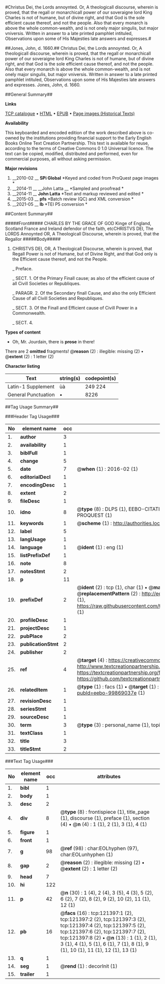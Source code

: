 #Christus Dei, the Lords annoynted. Or, A theologicall discourse, wherein is proved, that the regall or monarchicall power of our soveraigne lord King Charles is not of humane, but of divine right, and that God is the sole efficient cause thereof, and not the people. Also that every monarch is above the whole common-wealth, and is not onely major singulis, but major vniversis. Written in answer to a late printed pamphlet intituled, Observations upon some of His Majesties late answers and expresses.#

##Jones, John, d. 1660.##
Christus Dei, the Lords annoynted. Or, A theologicall discourse, wherein is proved, that the regall or monarchicall power of our soveraigne lord King Charles is not of humane, but of divine right, and that God is the sole efficient cause thereof, and not the people. Also that every monarch is above the whole common-wealth, and is not onely major singulis, but major vniversis. Written in answer to a late printed pamphlet intituled, Observations upon some of His Majesties late answers and expresses.
Jones, John, d. 1660.

##General Summary##

**Links**

[TCP catalogue](http://www.ota.ox.ac.uk/tcp/)  • 
[HTML](http://tei.it.ox.ac.uk/tcp/Texts-HTML/free/A87/A87633.html)  • 
[EPUB](http://tei.it.ox.ac.uk/tcp/Texts-EPUB/free/A87/A87633.epub) • 
[Page images (Historical Texts)](https://historicaltexts.jisc.ac.uk/eebo-99869037e)

**Availability**

This keyboarded and encoded edition of the work described above is co-owned by the
    institutions providing financial support to the Early English Books Online Text Creation
    Partnership. This text is available for reuse, according to the terms of  Creative Commons 0 1.0 Universal
    licence. The text can be copied, modified, distributed and performed, even for commercial
    purposes, all without asking permission.

**Major revisions**

1. __2010-02 __ __SPi Global__ *Keyed and coded from ProQuest page images *
1. __2014-11 __ __John Latta __ *Sampled and proofread *
1. __2014-11 __ __John Latta__ *Text and markup reviewed and edited *
1. __2015-03 __ __pfs__ *Batch review (QC) and XML conversion *
1. __2021-05 __ __lb__ *TEI P5 conversion *

##Content Summary##

#####Front#####
CHARLES BY THE GRACE OF GOD Kinge of England, Scotland France and Ireland defendor of the faith, etcCHRISTVS DEI, The LORDS Annoynted OR, A Theologicall Discourse, wherein is proved, that the Regallor
#####Body#####

1. CHRISTVS DEI, OR, A Theologicall Discourse, wherein is proved, that Regall Power is not of Humane, but of Divine Right, and that God only is the Efficient cause thereof, and not the People.

    _ Preface.

    _ SECT. 1. Of the Primary Finall cause; as also of the efficient cause of all Civill Societies or Republiques.

    _ PARAGR. 2. Of the Secondary finall Cause, and also the only Efficient Cause of all Civill Societies and Republiques.

    _ SECT. 3. Of the Finall and Efficient cause of Civill Power in a Commonwealth.

    _ SECT. 4.

**Types of content**

  * Oh, Mr. Jourdain, there is **prose** in there!

There are 2 **omitted** fragments! 
 @__reason__ (2) : illegible: missing (2)  •  @__extent__ (2) : 1 letter (2)

**Character listing**


|Text|string(s)|codepoint(s)|
|---|---|---|
|Latin-1 Supplement|ùà|249 224|
|General Punctuation|•|8226|

##Tag Usage Summary##

###Header Tag Usage###

|No|element name|occ|attributes|
|---|---|---|---|
|1.|__author__|3||
|2.|__availability__|1||
|3.|__biblFull__|1||
|4.|__change__|5||
|5.|__date__|7| @__when__ (1) : 2016-02 (1)|
|6.|__editorialDecl__|1||
|7.|__encodingDesc__|1||
|8.|__extent__|2||
|9.|__fileDesc__|1||
|10.|__idno__|8| @__type__ (8) : DLPS (1), EEBO-CITATION (1), VID (1), EEBO-PROQUEST (1), STC (3), PROQUEST (1)|
|11.|__keywords__|1| @__scheme__ (1) : http://authorities.loc.gov/ (1)|
|12.|__label__|5||
|13.|__langUsage__|1||
|14.|__language__|1| @__ident__ (1) : eng (1)|
|15.|__listPrefixDef__|1||
|16.|__note__|8||
|17.|__notesStmt__|2||
|18.|__p__|11||
|19.|__prefixDef__|2| @__ident__ (2) : tcp (1), char (1)  •  @__matchPattern__ (2) : ([0-9\-]+):([0-9IVX]+) (1), (.+) (1)  •  @__replacementPattern__ (2) : http://eebo.chadwyck.com/downloadtiff?vid=$1&page=$2 (1), https://raw.githubusercontent.com/textcreationpartnership/Texts/master/tcpchars.xml#$1 (1)|
|20.|__profileDesc__|1||
|21.|__projectDesc__|1||
|22.|__pubPlace__|2||
|23.|__publicationStmt__|2||
|24.|__publisher__|2||
|25.|__ref__|4| @__target__ (4) : https://creativecommons.org/publicdomain/zero/1.0/ (1), http://www.textcreationpartnership.org/docs/. (1), https://textcreationpartnership.org/faq/#faq05 (1), https://github.com/textcreationpartnership (1)|
|26.|__relatedItem__|1| @__type__ (1) : facs (1)  •  @__target__ (1) : https://data.historicaltexts.jisc.ac.uk/view?pubId=eebo-99869037e (1)|
|27.|__revisionDesc__|1||
|28.|__seriesStmt__|1||
|29.|__sourceDesc__|1||
|30.|__term__|3| @__type__ (3) : personal_name (1), topical_term (2)|
|31.|__textClass__|1||
|32.|__title__|3||
|33.|__titleStmt__|2||


###Text Tag Usage###

|No|element name|occ|attributes|
|---|---|---|---|
|1.|__bibl__|1||
|2.|__body__|1||
|3.|__desc__|2||
|4.|__div__|8| @__type__ (8) : frontispiece (1), title_page (1), discourse (1), preface (1), section (4)  •  @__n__ (4) : 1 (1), 2 (1), 3 (1), 4 (1)|
|5.|__figure__|1||
|6.|__front__|1||
|7.|__g__|98| @__ref__ (98) : char:EOLhyphen (97), char:EOLunhyphen (1)|
|8.|__gap__|2| @__reason__ (2) : illegible: missing (2)  •  @__extent__ (2) : 1 letter (2)|
|9.|__head__|7||
|10.|__hi__|122||
|11.|__p__|42| @__n__ (30) : 1 (4), 2 (4), 3 (5), 4 (3), 5 (2), 6 (2), 7 (2), 8 (2), 9 (2), 10 (2), 11 (1), 12 (1)|
|12.|__pb__|16| @__facs__ (16) : tcp:121397:1 (2), tcp:121397:2 (2), tcp:121397:3 (2), tcp:121397:4 (2), tcp:121397:5 (2), tcp:121397:6 (2), tcp:121397:7 (2), tcp:121397:8 (2)  •  @__n__ (13) : 1 (1), 2 (1), 3 (1), 4 (1), 5 (1), 6 (1), 7 (1), 8 (1), 9 (1), 10 (1), 11 (1), 12 (1), 13 (1)|
|13.|__q__|1||
|14.|__seg__|1| @__rend__ (1) : decorInit (1)|
|15.|__trailer__|1||
